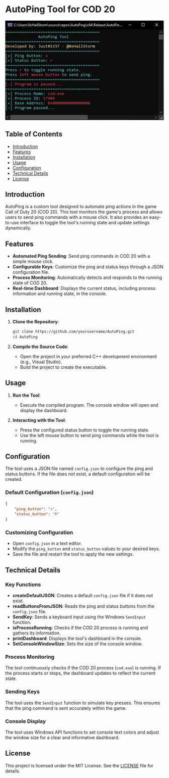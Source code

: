 
# AutoPing Tool for COD 20

![Additional Image](Captures.png)

## Table of Contents
- [Introduction](#introduction)
- [Features](#features)
- [Installation](#installation)
- [Usage](#usage)
- [Configuration](#configuration)
- [Technical Details](#technical-details)
- [License](#license)

## Introduction
AutoPing is a custom tool designed to automate ping actions in the game Call of Duty 20 (COD 20). This tool monitors the game's process and allows users to send ping commands with a mouse click. It also provides an easy-to-use interface to toggle the tool's running state and update settings dynamically.

## Features
- **Automated Ping Sending**: Send ping commands in COD 20 with a simple mouse click.
- **Configurable Keys**: Customize the ping and status keys through a JSON configuration file.
- **Process Monitoring**: Automatically detects and responds to the running state of COD 20.
- **Real-time Dashboard**: Displays the current status, including process information and running state, in the console.

## Installation
1. **Clone the Repository**:
    ```bash
    git clone https://github.com/yourusername/AutoPing.git
    cd AutoPing
    ```

2. **Compile the Source Code**:
    - Open the project in your preferred C++ development environment (e.g., Visual Studio).
    - Build the project to create the executable.

## Usage
1. **Run the Tool**:
    - Execute the compiled program. The console window will open and display the dashboard.

2. **Interacting with the Tool**:
    - Press the configured status button to toggle the running state.
    - Use the left mouse button to send ping commands while the tool is running.

## Configuration
The tool uses a JSON file named `config.json` to configure the ping and status buttons. If the file does not exist, a default configuration will be created.

### Default Configuration (`config.json`)
```json
{
    "ping_button": "x",
    "status_button": "R"
}
```

### Customizing Configuration
- Open `config.json` in a text editor.
- Modify the `ping_button` and `status_button` values to your desired keys.
- Save the file and restart the tool to apply the new settings.

## Technical Details
### Key Functions
- **createDefaultJSON**: Creates a default `config.json` file if it does not exist.
- **readButtonsFromJSON**: Reads the ping and status buttons from the `config.json` file.
- **SendKey**: Sends a keyboard input using the Windows `SendInput` function.
- **isProcessRunning**: Checks if the COD 20 process is running and gathers its information.
- **printDashboard**: Displays the tool's dashboard in the console.
- **SetConsoleWindowSize**: Sets the size of the console window.

### Process Monitoring
The tool continuously checks if the COD 20 process (`cod.exe`) is running. If the process starts or stops, the dashboard updates to reflect the current state.

### Sending Keys
The tool uses the `SendInput` function to simulate key presses. This ensures that the ping command is sent accurately within the game.

### Console Display
The tool uses Windows API functions to set console text colors and adjust the window size for a clear and informative dashboard.

## License
This project is licensed under the MIT License. See the [LICENSE](LICENSE) file for details.
